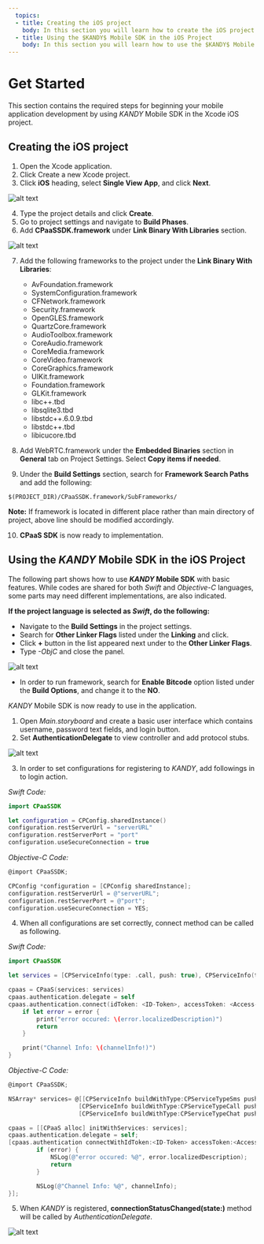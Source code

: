 ```yaml
---
  topics:
  - title: Creating the iOS project
    body: In this section you will learn how to create the iOS project using XCode.
  - title: Using the $KANDY$ Mobile SDK in the iOS Project
    body: In this section you will learn how to use the $KANDY$ Mobile SDK in the iOS project.
---
```

# Get Started

This section contains the required steps for beginning your mobile application development by using $KANDY$ Mobile SDK in the Xcode iOS project.

## Creating the iOS project

1. Open the Xcode application.
2. Click Create a new Xcode project.
3. Click **iOS** heading, select **Single View App**, and click **Next**.

![alt text](img/get_started_1.png)

4. Type the project details and click **Create**.
5. Go to project settings and navigate to **Build Phases**.
6. Add **CPaaSSDK.framework** under **Link Binary With Libraries** section.

![alt text](img/get_started_2.png)

7. Add the following frameworks to the project under the **Link Binary With Libraries**:
	* AvFoundation.framework
	* SystemConfiguration.framework
	* CFNetwork.framework
	* Security.framework
	* OpenGLES.framework
	* QuartzCore.framework
	* AudioToolbox.framework
	* CoreAudio.framework
	* CoreMedia.framework
	* CoreVideo.framework
	* CoreGraphics.framework
	* UIKit.framework
	* Foundation.framework
	* GLKit.framework
	* libc++.tbd
	* libsqlite3.tbd
	* libstdc++.6.0.9.tbd
	* libstdc++.tbd
	* libicucore.tbd

8. Add WebRTC.framework under the **Embedded Binaries** section in **General** tab on Project Settings. Select **Copy items if needed**.
9. Under the **Build Settings** section, search for **Framework Search Paths** and add the following:

  `$(PROJECT_DIR)/CPaaSSDK.framework/SubFrameworks/`

  **Note:** If framework is located in different place rather than main directory of project, above line should be modified accordingly.

10. **CPaaS SDK** is now ready to implementation.

## Using the $KANDY$ Mobile SDK in the iOS Project

The following part shows how to use **$KANDY$ Mobile SDK** with basic features. While codes are shared for both *Swift* and *Objective-C* languages, some parts may need different implementations, are also indicated.

**If the project language is selected as *Swift*, do the following:**
* Navigate to the **Build Settings** in the project settings.
* Search for **Other Linker Flags** listed under the **Linking** and click.
* Click **+** button in the list appeared next under to the **Other Linker Flags**.
* Type *-ObjC* and close the panel.

![alt text](img/get_started_3.png)

* In order to run framework, search for **Enable Bitcode** option listed under the **Build Options**, and change it to the **NO**.

$KANDY$ Mobile SDK is now ready to use in the application.

1. Open *Main.storyboard* and create a basic user interface which contains username, password text fields, and login button.
2. Set **AuthenticationDelegate** to view controller and add protocol stubs.

![alt text](img/get_started_4.png)

3. In order to set configurations for registering to $KANDY$, add followings in to login action.

*Swift Code:*
```swift
import CPaaSSDK

let configuration = CPConfig.sharedInstance()
configuration.restServerUrl = "serverURL"
configuration.restServerPort = "port"
configuration.useSecureConnection = true
```
*Objective-C Code:*
```objective-c
@import CPaaSSDK;

CPConfig *configuration = [CPConfig sharedInstance];
configuration.restServerUrl = @"serverURL";
configuration.restServerPort = @"port";
configuration.useSecureConnection = YES;
```

4. When all configurations are set correctly, connect method can be called as following.

*Swift Code:*
```swift
import CPaaSSDK

let services = [CPServiceInfo(type: .call, push: true), CPServiceInfo(type: .chat, push: true), CPServiceInfo(type: .sms, push: true)]

cpaas = CPaaS(services: services)
cpaas.authentication.delegate = self
cpaas.authentication.connect(idToken: <ID-Token>, accessToken: <Access-Token>, lifetime: 3600) { (error, channelInfo) in
    if let error = error {
        print("error occured: \(error.localizedDescription)")
        return
    }

    print("Channel Info: \(channelInfo!)")
}
```
*Objective-C Code:*
```objective-c
@import CPaaSSDK;

NSArray* services= @[[CPServiceInfo buildWithType:CPServiceTypeSms push:YES],
                    [CPServiceInfo buildWithType:CPServiceTypeCall push:YES],
                    [CPServiceInfo buildWithType:CPServiceTypeChat push:YES]];

cpaas = [[CPaaS alloc] initWithServices: services];
cpaas.authentication.delegate = self;
[cpaas.authentication connectWithIdToken:<ID-Token> accessToken:<Access-Token> lifetime:lifetime completion:^(CPError * _Nullable error, NSString * _Nullable channelInfo) {
        if (error) {
        	NSLog(@"error occured: %@", error.localizedDescription);
        	return
        }

        NSLog(@"Channel Info: %@", channelInfo);
}];
```

5. When $KANDY$ is registered, **connectionStatusChanged(state:)** method will be called by *AuthenticationDelegate*.

![alt text](img/get_started_5.png)
